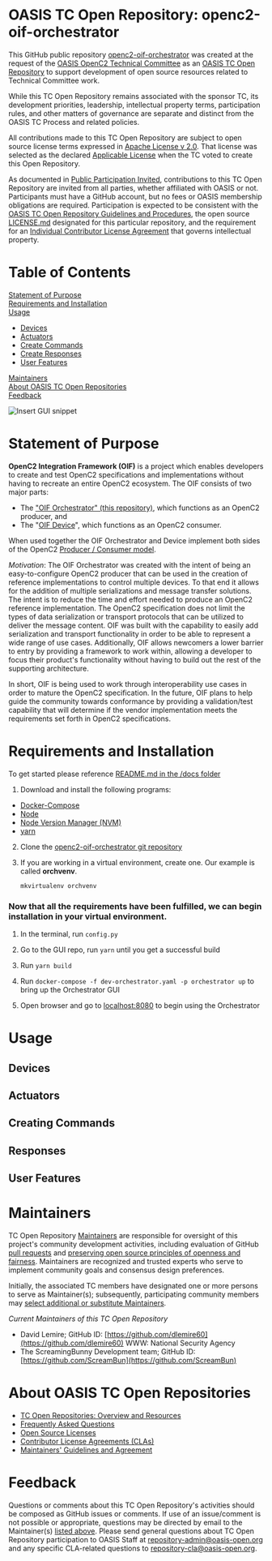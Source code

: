 # OASIS TC Open Repository: openc2-oif-orchestrator

This GitHub public repository [openc2-oif-orchestrator](https://github.com/oasis-open/openc2-oif-orchestrator) was created at the request of the [OASIS OpenC2 Technical Committee](https://www.oasis-open.org/committees/openc2/) as an [OASIS TC Open Repository](https://www.oasis-open.org/resources/open-repositories/) to support development of open source resources related to Technical Committee work.

While this TC Open Repository remains associated with the sponsor TC, its development priorities, leadership, intellectual property terms, participation rules, and other matters of governance are separate and distinct from the OASIS TC Process and related policies.

All contributions made to this TC Open Repository are subject to open source license terms expressed in [Apache License v 2.0](https://www.oasis-open.org/sites/www.oasis-open.org/files/Apache-LICENSE-2.0.txt). That license was selected as the declared [Applicable License](https://www.oasis-open.org/resources/open-repositories/licenses) when the TC voted to create this Open Repository.

As documented in [Public Participation Invited](https://github.com/oasis-open/openc2-oif-orchestrator/blob/master/CONTRIBUTING.md#public-participation-invited), contributions to this TC Open Repository are invited from all parties, whether affiliated with OASIS or not. Participants must have a GitHub account, but no fees or OASIS membership obligations are required.  Participation is expected to be consistent with the [OASIS TC Open Repository Guidelines and Procedures](https://www.oasis-open.org/policies-guidelines/open-repositories), the open source [LICENSE.md](LICENSE.md) designated for this particular repository, and the requirement for an [Individual Contributor License Agreement](href="https://www.oasis-open.org/resources/open-repositories/cla/individual-cla) that governs intellectual property.



# Table of Contents

[Statement of Purpose](statement-of-purpose")  
[Requirements and Installation](requirements-and-installation)  
[Usage](usage)  
* [Devices](devices)  
* [Actuators](actuators)  
* [Create Commands](create-commands)  
* [Create Responses](create-responses)  
* [User Features](user-features)  

[Maintainers](maintainers)  
[About OASIS TC Open Repositories](about-oasis-tc-open-repositories)  
[Feedback](feedback)  
  
![Insert GUI snippet](/docs/images/overview.png)

# Statement of Purpose

**OpenC2 Integration Framework (OIF)** is a project which enables
developers to create and test OpenC2 specifications and
implementations without having to recreate an entire OpenC2
ecosystem.  The OIF consists of two major parts:
* The ["OIF Orchestrator" (this repository)](https://github.com/oasis-open/openc2-oif-orchestrator),
which functions as an OpenC2 producer, and 
* The "[OIF Device](https://github.com/oasis-open/openc2-oif-device)", which functions as an OpenC2 consumer. 

When used together the OIF Orchestrator and Device implement
both sides of the OpenC2 [Producer / Consumer model](https://docs.oasis-open.org/openc2/oc2ls/v1.0/cs02/oc2ls-v1.0-cs02.html#16-overview).


_Motivation_:  The OIF Orchestrator was created with the intent of being an
easy-to-configure OpenC2 producer that can be used in the
creation of reference implementations to control multiple
devices. To that end it allows for the addition of multiple
serializations and message transfer solutions. The intent is
to reduce the time and effort needed to produce an OpenC2
reference implementation. The OpenC2 specification does not
limit the types of data serialization or transport protocols
that can be utilized to deliver the message content. OIF was
built with the capability to easily add serialization and
transport functionality in order to be able to represent a
wide range of use cases. Additionally, OIF allows newcomers
a lower barrier to entry by providing a framework to work
within, allowing a developer to focus their product's
functionality without having to build out the rest of the
supporting architecture.

In short, OIF is being used to work through
interoperability use cases in order to mature the OpenC2
specification. In the future, OIF plans to help guide the
community towards conformance by providing a validation/test
capability that will determine if the vendor implementation
meets the requirements set forth in OpenC2 specifications.


# Requirements and Installation

To get started please reference [README.md in the /docs folder](docs/README.md)
1. Download and install the following programs:
- [Docker-Compose](https://docs.docker.com/)
- [Node](https://nodejs.org/en/)
- [Node Version Manager (NVM)](https://github.com/nvm-sh/nvm)
- [yarn](https://classic.yarnpkg.com/en/)  

2. Clone the [openc2-oif-orchestrator git repository](https://github.com/oasis-open/openc2-oif-orchestrator)

3. If you are working in a virtual environment, create one. Our example is called **orchvenv**.
    ```
    mkvirtualenv orchvenv
    ```

### Now that all the requirements have been fulfilled, we can begin installation in your virtual environment.

1. In the terminal, run `config.py`

2. Go to the GUI repo, run `yarn` until you get a successful build

3. Run `yarn build`

4. Run `docker-compose -f dev-orchestrator.yaml -p orchestrator up` to bring up the Orchestrator GUI

5. Open browser and go to [localhost:8080](http://localhost:8080/) to begin using the Orchestrator


# Usage
## Devices
## Actuators
## Creating Commands
## Responses
## User Features

# Maintainers

TC Open Repository [Maintainers](https://www.oasis-open.org/resources/open-repositories/maintainers-guide) are responsible for oversight of this project's community development activities, including evaluation of GitHub [pull requests](https://github.com/oasis-open/openc2-oif-orchestrator/blob/master/CONTRIBUTING.md#fork-and-pull-collaboration-model) and [preserving open source principles of openness and fairness](https://www.oasis-open.org/policies-guidelines/open-repositories#repositoryManagement). Maintainers are recognized and trusted experts who serve to implement community goals and consensus design preferences.

Initially, the associated TC members have designated one or more persons to serve as Maintainer(s); subsequently, participating community members may [select additional or substitute Maintainers](https://www.oasis-open.org/resources/open-repositories/maintainers-guide#additionalMaintainers).

*Current Maintainers of this TC Open Repository*

- David Lemire; GitHub ID: [https://github.com/dlemire60](https://github.com/dlemire60) WWW: National Security Agency
- The ScreamingBunny Development team; GitHub ID: [https://github.com/ScreamBun](https://github.com/ScreamBun)

# About OASIS TC Open Repositories

- [TC Open Repositories: Overview and Resources](https://www.oasis-open.org/resources/open-repositories)
- [Frequently Asked Questions](https://www.oasis-open.org/resources/open-repositories/faq)
- [Open Source Licenses](https://www.oasis-open.org/resources/open-repositories/licenses)
- [Contributor License Agreements (CLAs)](https://www.oasis-open.org/resources/open-repositories/cla)
- [Maintainers' Guidelines and Agreement](https://www.oasis-open.org/resources/open-repositories/maintainers-guide)

# Feedback

Questions or comments about this TC Open Repository's activities should be composed as GitHub issues or comments. If use of an issue/comment is not possible or appropriate, questions may be directed by email to the Maintainer(s) <a href="#currentMaintainers">listed above</a>. Please send general questions about TC Open Repository participation to OASIS Staff at repository-admin@oasis-open.org and any specific CLA-related questions to repository-cla@oasis-open.org.


